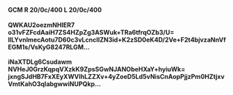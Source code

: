 #### GCM R 20/0c/400 L 20/0c/400
**QWKAU2oezmNHlER7**<br/>**o31vFZFcdAaiH7ZS4HZpZg3ASWuk+TRa6tfrqOZb3/U=**<br/>**llLYvnlmecAotu7D60c3vLcncIlZN3id+K2zSD0eK4D/2Ve+F2t4bjvzaNnVfEGM1s/VsKyG8247RLGM...**<br/><br/>
**iNaXTDLg6Csudawm**<br/>**NVHeJ0GrzKqpqVXzkK9ZpsSGwNJANObeHXaY+hyiuWk=**<br/>**jxngSJdHB7FxXEyXWVIhLZZXv+4yZoeD5Ld5vNisCnAopPjjzPm0HZtjxvVmtKahO3qlabgwwiNUPQkp...**